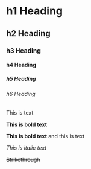 # h1 Heading

## h2 Heading

### h3 Heading

#### h4 Heading

##### h5 Heading

###### h6 Heading

This is text

**This is bold text**

**This is bold text** and this is text

_This is italic text_

~~Strikethrough~~
